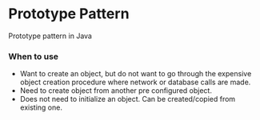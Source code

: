 # Prototype Pattern
Prototype pattern in Java


### When to use
 - Want to create an object, but do not want to go through the expensive object creation procedure where network or database calls are made.
 - Need to create object from another pre configured object.
 - Does not need to initialize an object. Can be created/copied from existing one.
